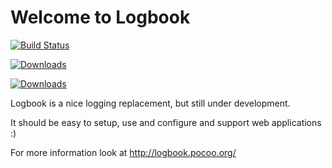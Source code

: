 # Welcome to Logbook
[![Build Status](https://secure.travis-ci.org/mitsuhiko/logbook.png)](https://travis-ci.org/mitsuhiko/logbook)

[![Downloads](https://pypip.in/d/logbook/badge.png)](https://crate.io/package/logbook)

[![Downloads](https://pypip.in/v/logbook/badge.png)](https://crate.io/package/logbook)

Logbook is a nice logging replacement, but still under development.

It should be easy to setup, use and configure and support web applications :)

For more information look at http://logbook.pocoo.org/
